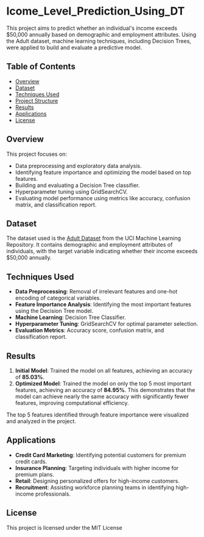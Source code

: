 # Icome_Level_Prediction_Using_DT

This project aims to predict whether an individual's income exceeds $50,000 annually based on demographic and employment attributes. Using the Adult dataset, machine learning techniques, including Decision Trees, were applied to build and evaluate a predictive model.

## Table of Contents
- [Overview](#overview)
- [Dataset](#dataset)
- [Techniques Used](#techniques-used)
- [Project Structure](#project-structure)
- [Results](#results)
- [Applications](#applications)
- [License](#license)

## Overview
This project focuses on:
- Data preprocessing and exploratory data analysis.
- Identifying feature importance and optimizing the model based on top features.
- Building and evaluating a Decision Tree classifier.
- Hyperparameter tuning using GridSearchCV.
- Evaluating model performance using metrics like accuracy, confusion matrix, and classification report.

## Dataset
The dataset used is the [Adult Dataset](https://archive.ics.uci.edu/ml/datasets/adult) from the UCI Machine Learning Repository. It contains demographic and employment attributes of individuals, with the target variable indicating whether their income exceeds $50,000 annually.

## Techniques Used
- **Data Preprocessing**: Removal of irrelevant features and one-hot encoding of categorical variables.
- **Feature Importance Analysis**: Identifying the most important features using the Decision Tree model.
- **Machine Learning**: Decision Tree Classifier.
- **Hyperparameter Tuning**: GridSearchCV for optimal parameter selection.
- **Evaluation Metrics**: Accuracy score, confusion matrix, and classification report.

## Results
1. **Initial Model**: Trained the model on all features, achieving an accuracy of **85.03%**.
2. **Optimized Model**: Trained the model on only the top 5 most important features, achieving an accuracy of **84.95%**. This demonstrates that the model can achieve nearly the same accuracy with significantly fewer features, improving computational efficiency.

The top 5 features identified through feature importance were visualized and analyzed in the project.

## Applications
- **Credit Card Marketing**: Identifying potential customers for premium credit cards.
- **Insurance Planning**: Targeting individuals with higher income for premium plans.
- **Retail**: Designing personalized offers for high-income customers.
- **Recruitment**: Assisting workforce planning teams in identifying high-income professionals.

## License
This project is licensed under the MIT License
